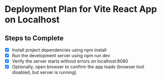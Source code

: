 # Deployment Plan for Vite React App on Localhost

## Steps to Complete

- [x] Install project dependencies using npm install
- [x] Run the development server using npm run dev
- [x] Verify the server starts without errors on localhost:8080
- [x] Optionally, open browser to confirm the app loads (browser tool disabled, but server is running)
